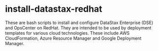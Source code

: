 # install-datastax-redhat
These are bash scripts to install and configure DataStax Enterprise (DSE) and OpsCenter on RedHat.  They are intended to be used by deployment templates for various cloud technologies.  These include AWS CloudFormation, Azure Resource Manager and Google Deployment Manager.
